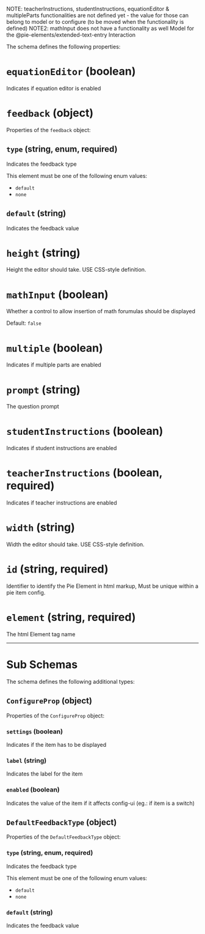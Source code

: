 NOTE: teacherInstructions, studentInstructions, equationEditor & multipleParts
functionalities are not defined yet - the value for those can belong to
model or to configure (to be moved when the functionality is defined)
NOTE2: mathInput does not have a functionality as well
Model for the @pie-elements/extended-text-entry Interaction

The schema defines the following properties:

# `equationEditor` (boolean)

Indicates if equation editor is enabled

# `feedback` (object)

Properties of the `feedback` object:

## `type` (string, enum, required)

Indicates the feedback type

This element must be one of the following enum values:

* `default`
* `none`

## `default` (string)

Indicates the feedback value

# `height` (string)

Height the editor should take. USE CSS-style definition.

# `mathInput` (boolean)

Whether a control to allow insertion of math forumulas should be displayed

Default: `false`

# `multiple` (boolean)

Indicates if multiple parts are enabled

# `prompt` (string)

The question prompt

# `studentInstructions` (boolean)

Indicates if student instructions are enabled

# `teacherInstructions` (boolean, required)

Indicates if teacher instructions are enabled

# `width` (string)

Width the editor should take. USE CSS-style definition.

# `id` (string, required)

Identifier to identify the Pie Element in html markup, Must be unique within a pie item config.

# `element` (string, required)

The html Element tag name

---

# Sub Schemas

The schema defines the following additional types:

## `ConfigureProp` (object)

Properties of the `ConfigureProp` object:

### `settings` (boolean)

Indicates if the item has to be displayed

### `label` (string)

Indicates the label for the item

### `enabled` (boolean)

Indicates the value of the item if it affects config-ui (eg.: if item is a switch)

## `DefaultFeedbackType` (object)

Properties of the `DefaultFeedbackType` object:

### `type` (string, enum, required)

Indicates the feedback type

This element must be one of the following enum values:

* `default`
* `none`

### `default` (string)

Indicates the feedback value